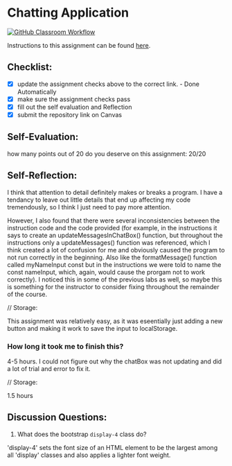 Chatting Application
=====================
[![GitHub Classroom Workflow](https://github.com/IT3049C-Reed-SP23/lab-chatting-application-scarbrse/actions/workflows/classroom.yml/badge.svg)](https://github.com/IT3049C-Reed-SP23/lab-chatting-application-scarbrse/actions/workflows/classroom.yml)

Instructions to this assignment can be found [here](https://reedws.github.io/IT3049C/coursework/labs/chatting-app/).

## Checklist:
- [x] update the assignment checks above to the correct link. - Done Automatically
- [x] make sure the assignment checks pass
- [x] fill out the self evaluation and Reflection
- [x] submit the repository link on Canvas

## Self-Evaluation:

how many points out of 20 do you deserve on this assignment: 20/20

## Self-Reflection:
<!-- Write your self-reflection under this line -->

I think that attention to detail definitely makes or breaks a program. I have a tendancy to leave out little details that end up affecting my code tremendously, so I think I just need to pay more attention. 

However, I also found that there were several inconsistencies between the instruction code and the code provided (for example, in the instructions it says to create an updateMessagesInChatBox() function, but throughout the instructions only a updateMessages() function was referenced, which I think created a lot of confusion for me and obviously caused the program to not run correctly in the beginning. Also like the formatMessage() function called myNameInput const but in the instructions we were told to name the const nameInput, which, again, would cause the prorgam not to work correctly). I noticed this in some of the previous labs as well, so maybe this is something for the instructor to consider fixing throughout the remainder of the course.

// Storage:

This assignment was relatively easy, as it was eseentially just adding a new button and making it work to save the input to localStorage. 

### How long it took me to finish this?

4-5 hours. I could not figure out why the chatBox was not updating and did a lot of trial and error to fix it. 

// Storage: 

1.5 hours

## Discussion Questions:
1. What does the bootstrap `display-4` class do?

'display-4' sets the font size of an HTML element to be the largest among all 'display' classes and also applies a lighter font weight. 
